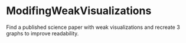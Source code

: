 # ModifingWeakVisualizations
Find a published science paper with weak visualizations and recreate 3 graphs to improve readability.
